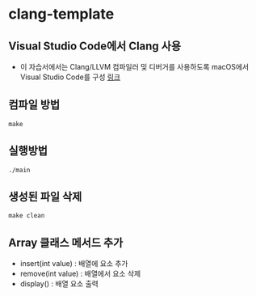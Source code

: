 # clang-template

## Visual Studio Code에서 Clang 사용
- 이 자습서에서는 Clang/LLVM 컴파일러 및 디버거를 사용하도록 macOS에서 Visual Studio Code를 구성 [링크](https://code.visualstudio.com/docs/cpp/config-clang-mac)


## 컴파일 방법 
```
make
```

## 실행방법
```
./main
```

## 생성된 파일 삭제
```
make clean
```

## Array 클래스 메서드 추가
- insert(int value) : 배열에 요소 추가
- remove(int value) : 배열에서 요소 삭제
- display() : 배열 요소 출력

